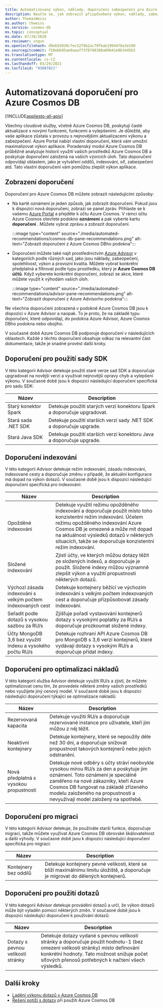 ```yaml
---
title: Automatizovaný výkon, náklady, doporučení zabezpečení pro Azure Cosmos DB
description: Naučte se, jak zobrazit přizpůsobený výkon, náklady, zabezpečení a další doporučení pro Azure Cosmos DB na základě vašich vzorů úloh.
author: ThomasWeiss
ms.author: thweiss
ms.service: cosmos-db
ms.topic: conceptual
ms.date: 07/28/2020
ms.reviewer: sngun
ms.openlocfilehash: d9eb55030c7ec52f9b2ac79fbab19944f0a3e190
ms.sourcegitcommit: f28ebb95ae9aaaff3f87d8388a09b41e0b3445b5
ms.translationtype: MT
ms.contentlocale: cs-CZ
ms.lasthandoff: 03/29/2021
ms.locfileid: "93087821"
---
```

# <a name="automated-recommendations-for-azure-cosmos-db"></a>Automatizovaná doporučení pro Azure Cosmos DB
[!INCLUDE[appliesto-all-apis](includes/appliesto-all-apis.md)]

Všechny cloudové služby, včetně Azure Cosmos DB, poskytují časté aktualizace s novými funkcemi, funkcemi a vylepšeními. Je důležité, aby vaše aplikace zůstala v provozu s nejnovějšími aktualizacemi výkonu a zabezpečení. Azure Portal nabízí vlastní doporučení, která vám umožní maximalizovat výkon aplikace. Poradenský modul Azure Cosmos DB průběžně analyzuje historii využití vašich prostředků Azure Cosmos DB a poskytuje doporučení založená na vašich vzorcích úloh. Tato doporučení odpovídají oblastem, jako je vytváření oddílů, indexování, síť, zabezpečení atd. Tato vlastní doporučení vám pomůžou zlepšit výkon aplikace.

## <a name="view-recommendations"></a>Zobrazení doporučení

Doporučení pro Azure Cosmos DB můžete zobrazit následujícími způsoby:

- Na kartě oznámení je jeden způsob, jak zobrazit doporučení. Pokud jsou k dispozici nová doporučení, zobrazí se panel zpráv. Přihlaste se k vašemu [Azure Portal](https://portal.azure.com) a přejděte k účtu Azure Cosmos. V rámci účtu Azure Cosmos otevřete podokno **oznámení** a pak vyberte kartu **doporučení** . Můžete vybrat zprávu a zobrazit doporučení.  

   :::image type="content" source="./media/automated-recommendations/cosmos-db-pane-recommendations.png" alt-text="Zobrazit doporučení z Azure Cosmos DBho podokna":::

- Doporučení můžete také najít prostřednictvím [Azure Advisor](../advisor/advisor-overview.md) v kategoriích podle různých sad, jako jsou náklady, zabezpečení, spolehlivost, výkon a provozní kvalita. Můžete vybrat konkrétní předplatná a filtrovat podle typu prostředku, který je **Azure Cosmos DB účtů**.  Když vyberete konkrétní doporučení, zobrazí se akce, které můžete využít k výhodám vašich úloh.

   :::image type="content" source="./media/automated-recommendations/advisor-pane-recommendations.png" alt-text="Zobrazit doporučení z Azure Advisorho podokna":::

Ne všechna doporučení zobrazená v podokně Azure Cosmos DB jsou k dispozici v Azure Advisor a naopak. To je proto, že na základě typu doporučení, které odpovídají, do podokna Azure Advisor, Azure Cosmos DBho podokna nebo obojího.

V současné době Azure Cosmos DB podporuje doporučení v následujících oblastech. Každé z těchto doporučení obsahuje odkaz na relevantní část dokumentace, takže je snadné provést další kroky.

## <a name="sdk-usage-recommendations"></a>Doporučení pro použití sady SDK

V této kategorii Advisor detekuje použití staré verze sad SDK a doporučuje upgradovat na novější verzi a využívat nejnovější opravy chyb a vylepšení výkonu. V současné době jsou k dispozici následující doporučení specifická pro sadu SDK:

|Název  |Description  |
|---------|---------|
| Starý konektor Spark | Detekuje použití starých verzí konektoru Spark a doporučuje upgradovat. |
| Stará sada .NET SDK | Detekuje použití starších verzí sady .NET SDK a doporučuje upgrade. |
| Stará Java SDK | Detekuje použití starších verzí konektoru Java a doporučuje upgrade. |

## <a name="indexing-recommendations"></a>Doporučení indexování

V této kategorii Advisor detekuje režim indexování, zásadu indexování, indexované cesty a doporučuje změnu v případě, že aktuální konfigurace má dopad na výkon dotazů. V současné době jsou k dispozici následující doporučení specifická pro indexování:

|Název  |Description  |
|---------|---------|
| Opožděné indexování | Detekuje využití režimu opožděného indexování a doporučuje použít místo toho konzistentní režim indexování. Účelem režimu opožděného indexování Azure Cosmos DB je omezené a může mít dopad na aktuálnost výsledků dotazů v některých situacích, takže se doporučuje konzistentní režim indexování. |
| Složené indexování| Zjistí účty, ve kterých můžou dotazy těžit ze složených indexů, a doporučuje je použít. Složené indexy můžou významně zlepšit výkon a využití propustnosti některých dotazů.|
| Výchozí zásada indexování s velkým počtem indexovaných cest | Detekuje kontejnery běžící ve výchozím indexování s velkým počtem indexovaných cest a doporučuje přizpůsobovat zásady indexování.|
| Seřadit podle dotazů s vysokou sazbou za RU/s| Zjišťuje pořadí vystavování kontejnerů dotazy s vysokými poplatky za RU/s a doporučuje prozkoumat složené indexy.|
| Účty MongoDB 3,6 bez využití indexu a vysokého počtu RU/s| Detekuje rozhraní API Azure Cosmos DB pro MongoDB s 3,6 verzí kontejnerů, které vydávají dotazy s vysokým RU/s a doporučuje přidat indexy.|

## <a name="cost-optimization-recommendations"></a>Doporučení pro optimalizaci nákladů

V této kategorii služba Advisor detekuje využití RU/s a zjistí, že můžete optimalizovat cenu tím, že provedete některé změny vašich prostředků nebo využijete jiný cenový model. V současné době jsou k dispozici následující doporučení týkající se optimalizace nákladů:

|Název  |Description  |
|---------|---------|
| Rezervovaná kapacita | Detekuje využití RU/s a doporučuje rezervované instance pro uživatele, kteří jim můžou z něj těžit. |
| Neaktivní kontejnery | Detekuje kontejnery, které se nepoužily déle než 30 dní, a doporučuje snižovat propustnost takových kontejnerů nebo jejich odstranění.|
| Nová předplatná s vysokou propustností | Detekuje nové odběry s účty stráví neobvykle vysokou mírou RU/s za den a poskytuje jim oznámení. Toto oznámení je speciálně zaměřeno na nové zákazníky, kteří Azure Cosmos DB fungovat na základě zřízeného modelu založeného na propustnosti a nevyužívají model založený na spotřebě. |

## <a name="migration-recommendations"></a>Doporučení pro migraci

V této kategorii Advisor detekuje, že používáte starší funkce, doporučuje migraci, takže můžete využívat Azure Cosmos DB obrovské škálovatelnost a další výhody. V současné době jsou k dispozici následující doporučení specifická pro migraci:

|Název  |Description  |
|---------|---------|
| Kontejnery bez oddílů | Detekuje kontejnery pevné velikosti, které se blíží maximálnímu limitu úložiště, a doporučuje je migrovat do dělených kontejnerů.|

## <a name="query-usage-recommendations"></a>Doporučení pro použití dotazů

V této kategorii Advisor detekuje provádění dotazů a určí, že výkon dotazů může být vyladěn pomocí některých změn. V současné době jsou k dispozici následující doporučení k používání dotazů:

|Název  |Description  |
|---------|---------|
| Dotazy s pevnou velikostí stránky | Detekuje dotazy vydané s pevnou velikostí stránky a doporučuje použít hodnotu-1 (bez omezení velikosti stránky) místo definování konkrétní hodnoty. Tato možnost snižuje počet síťových přenosů potřebných k načtení všech výsledků. |

## <a name="next-steps"></a>Další kroky

* [Ladění výkonu dotazů v Azure Cosmos DB](sql-api-query-metrics.md)
* [Řešení potíží s dotazy](troubleshoot-query-performance.md) při použití Azure Cosmos DB
